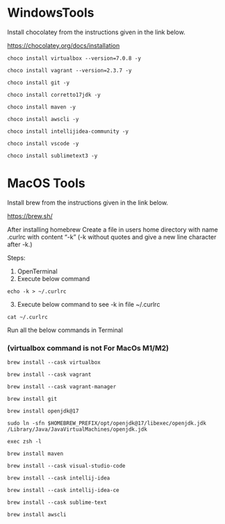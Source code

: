 # WindowsTools

Install chocolatey from the instructions given in the link below.

https://chocolatey.org/docs/installation

```
choco install virtualbox --version=7.0.8 -y
```
```
choco install vagrant --version=2.3.7 -y
```
```
choco install git -y
```
```
choco install corretto17jdk -y
```
```
choco install maven -y
```
```
choco install awscli -y
```
```
choco install intellijidea-community -y
```
```
choco install vscode -y
```
```
choco install sublimetext3 -y
```

# MacOS Tools

Install brew from the instructions given in the link below.


https://brew.sh/

After installing homebrew
Create a file in users home directory with name .curlrc with content “-k” 
(-k without quotes and give a new line character after -k.)

Steps:

1. OpenTerminal
2. Execute below command
```
echo -k > ~/.curlrc
```
3. Execute below command to see -k in file ~/.curlrc 
```
cat ~/.curlrc
```

Run all the below commands in Terminal


### (virtualbox command is not For MacOs M1/M2)
```
brew install --cask virtualbox 
```
```
brew install --cask vagrant
```
```
brew install --cask vagrant-manager
```
```
brew install git
```
```
brew install openjdk@17
```
```
sudo ln -sfn $HOMEBREW_PREFIX/opt/openjdk@17/libexec/openjdk.jdk /Library/Java/JavaVirtualMachines/openjdk.jdk
```
```
exec zsh -l
```
```
brew install maven
```
```
brew install --cask visual-studio-code
```
```
brew install --cask intellij-idea
```
```
brew install --cask intellij-idea-ce
```
```
brew install --cask sublime-text
```
```
brew install awscli
```

